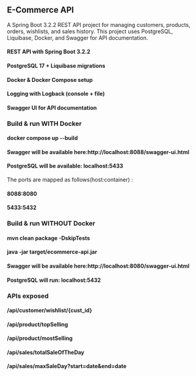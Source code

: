 ## E-Commerce API

A Spring Boot 3.2.2 REST API project for managing customers, products, orders, wishlists, and sales history.
This project uses PostgreSQL, Liquibase, Docker, and Swagger for API documentation.

#### REST API with Spring Boot 3.2.2 
#### PostgreSQL 17 + Liquibase migrations
#### Docker & Docker Compose setup
#### Logging with Logback (console + file)
#### Swagger UI for API documentation


### Build & run WITH Docker

#### docker compose up --build
#### Swagger will be available here:http://localhost:8088/swagger-ui.html
#### PostgreSQL will be available: localhost:5433

The ports are mapped as follows(host:container) :
#### 8088:8080
#### 5433:5432


### Build & run WITHOUT Docker

#### mvn clean package -DskipTests
#### java -jar target/ecommerce-api.jar
#### Swagger will be available here:http://localhost:8080/swagger-ui.html
#### PostgreSQL will run: localhost:5432

### APIs exposed
#### /api/customer/wishlist/{cust_id}
#### /api/product/topSelling
#### /api/product/mostSelling
#### /api/sales/totalSaleOfTheDay
#### /api/sales/maxSaleDay?start=date&end=date



